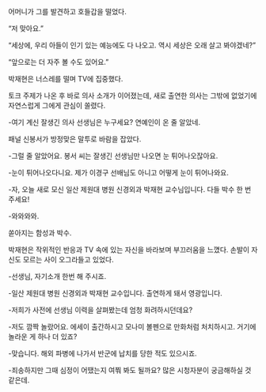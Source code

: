어머니가 그를 발견하고 호들갑을 떨었다.

“저 맞아요.”

“세상에, 우리 아들이 인기 있는 예능에도 다 나오고. 역시 세상은 오래 살고 봐야겠네?”

“앞으로는 더 자주 볼 수도 있어요.”

박재현은 너스레를 떨며 TV에 집중했다.

토크 주제가 나온 후 바로 의사 소개가 이어졌는데, 새로 출연한 의사는 그밖에 없었기에 자연스럽게 그에게 관심이 쏠렸다.

-여기 계신 잘생긴 의사 선생님은 누구세요? 연예인이 온 줄 알았네.

패널 신봉서가 방정맞은 말투로 바람을 잡았다.

-그럴 줄 알았어요. 봉서 씨는 잘생긴 선생님만 나오면 눈 튀어나오잖아요.

-눈이 튀어나오다니요. 제가 이경구 선배님도 아니고 어떻게 눈이 튀어나와요.

-자, 오늘 새로 모신 일산 제원대 병원 신경외과 박재현 교수님입니다. 다들 박수 한 번 주세요!

-와와와와.

쏟아지는 함성과 박수.

박재현은 작위적인 반응과 TV 속에 있는 자신을 바라보며 부끄러움을 느꼈다. 손발이 자신도 모르는 사이 오그라들고 있었다.

-선생님, 자기소개 한번 해 주시죠.

-일산 제원대 병원 신경외과 박재현 교수입니다. 출연하게 돼서 영광입니다.

-저희가 사전에 선생님 이력을 살펴봤는데 엄청 화려하시던데요?

-저도 깜짝 놀랐어요. 에세이 출간하시고 모나미 볼펜으로 만화처럼 처치하시고. 거기에 놀라운 게 하나 더 있죠?

-맞습니다. 해외 파병에 나가서 반군에 납치를 당한 적도 있으시죠.

-죄송하지만 그때 심정이 어땠는지 여쭤 봐도 될까요? 많은 시청자분이 궁금해하실 것 같은데.